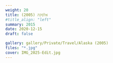 ```yaml
---
weight: 20
title: אלסקה (2005)
#title_align: "left"
summary: 2015
date: 2020-12-15
draft: false

gallery: gallery/Private/Travel/Alaska (2005)
files: "*.jpg"
cover: IMG_2025-Edit.jpg
---
```

